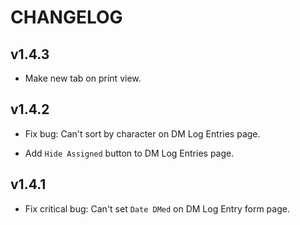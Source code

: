 CHANGELOG
======

v1.4.3
---------------

- Make new tab on print view.

v1.4.2
---------------

- Fix bug: Can't sort by character on DM Log Entries page.

- Add `Hide Assigned` button to DM Log Entries page.

v1.4.1
---------------

- Fix critical bug: Can't set `Date DMed` on DM Log Entry form page.

